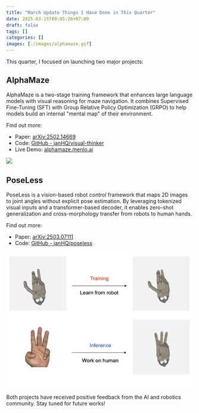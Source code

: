 ```yaml
---
title: "March Update Things I Have Done in This Quarter"
date: 2025-03-15T09:05:26+07:00
draft: false
tags: []
categories: []
images: [./images/alphamaze.gif]
---
```

This quarter, I focused on launching two major projects:  

## AlphaMaze  
AlphaMaze is a two-stage training framework that enhances large language models with visual reasoning for maze navigation. It combines Supervised Fine-Tuning (SFT) with Group Relative Policy Optimization (GRPO) to help models build an internal "mental map" of their environment.  

Find out more:  
- Paper: [arXiv:2502.14669](https://arxiv.org/abs/2502.14669)  
- Code: [GitHub - janHQ/visual-thinker](https://github.com/janhq/visual-thinker)  
- Live Demo: [alphamaze.menlo.ai](https://alphamaze.menlo.ai/)  

![](./images/alphamaze.gif)  

## PoseLess  
PoseLess is a vision-based robot control framework that maps 2D images to joint angles without explicit pose estimation. By leveraging tokenized visual inputs and a transformer-based decoder, it enables zero-shot generalization and cross-morphology transfer from robots to human hands.  

Find out more:  
- Paper: [arXiv:2503.07111](https://arxiv.org/abs/2503.07111)  
- Code: [GitHub - janHQ/poseless](https://github.com/janhq/poseless)  

![](./images/poseless.png)

Both projects have received positive feedback from the AI and robotics community. Stay tuned for future works!
